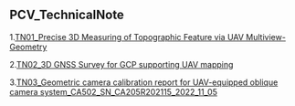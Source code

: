 ## PCV_TechnicalNote

1.[TN01_Precise 3D Measuring of Topographic Feature via UAV Multiview-Geometry](https://github.com/ThirawatBan/PCV_SVCU/blob/main/PCV_TechnicalNote/TN01_Precise%203D%20Measuring%20of%20Topographic%20Feature%20via%20UAV%20Multiview-Geometry.pdf)

2.[TN02_3D GNSS Survey for GCP supporting UAV mapping](https://github.com/ThirawatBan/PCV_SVCU/blob/main/PCV_TechnicalNote/TN02_3D%20GNSS%20Survey%20for%20GCP%20supporting%20UAV%20mapping.pdf)

3.[TN03_Geometric camera calibration report for UAV-equipped oblique camera system_CA502_SN_CA205R202115_2022_11_05](https://github.com/ThirawatBan/PCV_SVCU/blob/main/PCV_TechnicalNote/TN03_Geometric%20camera%20calibration%20report%20for%20UAV-equipped%20oblique%20camera%20system_CA502_SN_CA205R202115_2022_11_05.pdf)
